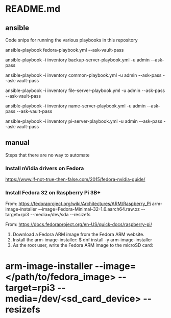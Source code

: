# README.md

## ansible

Code snips for running the various playbooks in this repository

ansible-playbook fedora-playbook.yml --ask-vault-pass

ansible-playbook -i inventory backup-server-playbook.yml -u admin --ask-pass

ansible-playbook -i inventory common-playbook.yml -u admin --ask-pass --ask-vault-pass

ansible-playbook -i inventory file-server-playbook.yml -u admin --ask-pass --ask-vault-pass

ansible-playbook -i inventory name-server-playbook.yml -u admin --ask-pass --ask-vault-pass

ansible-playbook -i inventory pi-server-playbook.yml -u admin --ask-pass --ask-vault-pass

## manual

Steps that there are no way to automate

### Install nVidia drivers on Fedora

<https://www.if-not-true-then-false.com/2015/fedora-nvidia-guide/>

### Install Fedora 32 on Raspberry Pi 3B+

From: <https://fedoraproject.org/wiki/Architectures/ARM/Raspberry_Pi>
arm-image-installer --image=Fedora-Minimal-32-1.6.aarch64.raw.xz --target=rpi3 --media=/dev/sda --resizefs

From: <https://docs.fedoraproject.org/en-US/quick-docs/raspberry-pi/>

1. Download a Fedora ARM image from the Fedora ARM website.
2. Install the arm-image-installer:
  $ dnf install -y arm-image-installer
3. As the root user, write the Fedora ARM image to the microSD card:
  # arm-image-installer --image=</path/to/fedora_image> --target=rpi3 --media=/dev/<sd_card_device> --resizefs
